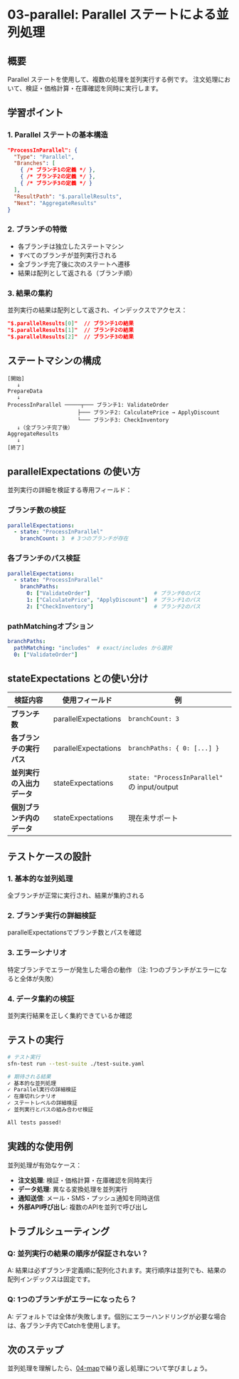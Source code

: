 # 03-parallel: Parallel ステートによる並列処理

## 概要
Parallel ステートを使用して、複数の処理を並列実行する例です。
注文処理において、検証・価格計算・在庫確認を同時に実行します。

## 学習ポイント

### 1. Parallel ステートの基本構造
```json
"ProcessInParallel": {
  "Type": "Parallel",
  "Branches": [
    { /* ブランチ1の定義 */ },
    { /* ブランチ2の定義 */ },
    { /* ブランチ3の定義 */ }
  ],
  "ResultPath": "$.parallelResults",
  "Next": "AggregateResults"
}
```

### 2. ブランチの特徴
- 各ブランチは独立したステートマシン
- すべてのブランチが並列実行される
- 全ブランチ完了後に次のステートへ遷移
- 結果は配列として返される（ブランチ順）

### 3. 結果の集約
並列実行の結果は配列として返され、インデックスでアクセス：
```json
"$.parallelResults[0]"  // ブランチ1の結果
"$.parallelResults[1]"  // ブランチ2の結果
"$.parallelResults[2]"  // ブランチ3の結果
```

## ステートマシンの構成

```
[開始]
   ↓
PrepareData
   ↓
ProcessInParallel ─────┬─── ブランチ1: ValidateOrder
                      ├─── ブランチ2: CalculatePrice → ApplyDiscount
                      └─── ブランチ3: CheckInventory
   ↓（全ブランチ完了後）
AggregateResults
   ↓
[終了]
```

## parallelExpectations の使い方

並列実行の詳細を検証する専用フィールド：

### ブランチ数の検証
```yaml
parallelExpectations:
  - state: "ProcessInParallel"
    branchCount: 3  # 3つのブランチが存在
```

### 各ブランチのパス検証
```yaml
parallelExpectations:
  - state: "ProcessInParallel"
    branchPaths:
      0: ["ValidateOrder"]                    # ブランチ0のパス
      1: ["CalculatePrice", "ApplyDiscount"]  # ブランチ1のパス
      2: ["CheckInventory"]                   # ブランチ2のパス
```

### pathMatchingオプション
```yaml
branchPaths:
  pathMatching: "includes"  # exact/includes から選択
  0: ["ValidateOrder"]
```

## stateExpectations との使い分け

| 検証内容 | 使用フィールド | 例 |
|---------|--------------|-----|
| **ブランチ数** | parallelExpectations | `branchCount: 3` |
| **各ブランチの実行パス** | parallelExpectations | `branchPaths: { 0: [...] }` |
| **並列実行の入出力データ** | stateExpectations | `state: "ProcessInParallel"` の input/output |
| **個別ブランチ内のデータ** | stateExpectations | 現在未サポート |

## テストケースの設計

### 1. 基本的な並列処理
全ブランチが正常に実行され、結果が集約される

### 2. ブランチ実行の詳細検証
parallelExpectationsでブランチ数とパスを確認

### 3. エラーシナリオ
特定ブランチでエラーが発生した場合の動作
（注: 1つのブランチがエラーになると全体が失敗）

### 4. データ集約の検証
並列実行結果を正しく集約できているか確認

## テストの実行

```bash
# テスト実行
sfn-test run --test-suite ./test-suite.yaml

# 期待される結果
✓ 基本的な並列処理
✓ Parallel実行の詳細検証
✓ 在庫切れシナリオ
✓ ステートレベルの詳細検証
✓ 並列実行とパスの組み合わせ検証

All tests passed!
```

## 実践的な使用例

並列処理が有効なケース：
- **注文処理**: 検証・価格計算・在庫確認を同時実行
- **データ処理**: 異なる変換処理を並列実行
- **通知送信**: メール・SMS・プッシュ通知を同時送信
- **外部API呼び出し**: 複数のAPIを並列で呼び出し

## トラブルシューティング

### Q: 並列実行の結果の順序が保証されない？
A: 結果は必ずブランチ定義順に配列化されます。実行順序は並列でも、結果の配列インデックスは固定です。

### Q: 1つのブランチがエラーになったら？
A: デフォルトでは全体が失敗します。個別にエラーハンドリングが必要な場合は、各ブランチ内でCatchを使用します。

## 次のステップ
並列処理を理解したら、[04-map](../04-map/)で繰り返し処理について学びましょう。